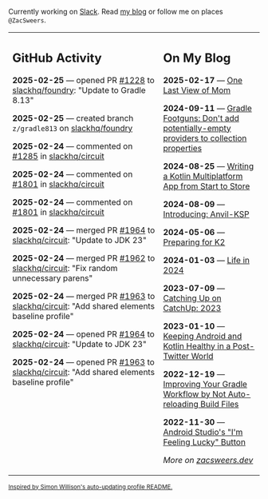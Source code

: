 Currently working on [Slack](https://slack.com/). Read [my blog](https://zacsweers.dev/) or follow me on places `@ZacSweers`.

<table><tr><td valign="top" width="60%">

## GitHub Activity
<!-- githubActivity starts -->
**2025-02-25** — opened PR [#1228](https://github.com/slackhq/foundry/pull/1228) to [slackhq/foundry](https://github.com/slackhq/foundry): "Update to Gradle 8.13"

**2025-02-25** — created branch `z/gradle813` on [slackhq/foundry](https://github.com/slackhq/foundry)

**2025-02-24** — commented on [#1285](https://github.com/slackhq/circuit/issues/1285#issuecomment-2679819629) in [slackhq/circuit](https://github.com/slackhq/circuit)

**2025-02-24** — commented on [#1801](https://github.com/slackhq/circuit/issues/1801#issuecomment-2679812023) in [slackhq/circuit](https://github.com/slackhq/circuit)

**2025-02-24** — commented on [#1801](https://github.com/slackhq/circuit/issues/1801#issuecomment-2679807735) in [slackhq/circuit](https://github.com/slackhq/circuit)

**2025-02-24** — merged PR [#1964](https://github.com/slackhq/circuit/pull/1964) to [slackhq/circuit](https://github.com/slackhq/circuit): "Update to JDK 23"

**2025-02-24** — merged PR [#1962](https://github.com/slackhq/circuit/pull/1962) to [slackhq/circuit](https://github.com/slackhq/circuit): "Fix random unnecessary parens"

**2025-02-24** — merged PR [#1963](https://github.com/slackhq/circuit/pull/1963) to [slackhq/circuit](https://github.com/slackhq/circuit): "Add shared elements baseline profile"

**2025-02-24** — opened PR [#1964](https://github.com/slackhq/circuit/pull/1964) to [slackhq/circuit](https://github.com/slackhq/circuit): "Update to JDK 23"

**2025-02-24** — opened PR [#1963](https://github.com/slackhq/circuit/pull/1963) to [slackhq/circuit](https://github.com/slackhq/circuit): "Add shared elements baseline profile"
<!-- githubActivity ends -->
</td><td valign="top" width="40%">

## On My Blog
<!-- blog starts -->
**2025-02-17** — [One Last View of Mom](https://www.zacsweers.dev/one-last-view-of-mom/)

**2024-09-11** — [Gradle Footguns: Don't add potentially-empty providers to collection properties](https://www.zacsweers.dev/gradle-footgun-adding-empty-providers-to-collection-properties/)

**2024-08-25** — [Writing a Kotlin Multiplatform App from Start to Store](https://www.zacsweers.dev/writing-a-kotlin-multiplatform-app-from-start-to-store/)

**2024-08-09** — [Introducing: Anvil-KSP](https://www.zacsweers.dev/introducing-anvil-ksp/)

**2024-05-06** — [Preparing for K2](https://www.zacsweers.dev/preparing-for-k2/)

**2024-01-03** — [Life in 2024](https://www.zacsweers.dev/life-in-2024/)

**2023-07-09** — [Catching Up on CatchUp: 2023](https://www.zacsweers.dev/catching-up-on-catchup-2023/)

**2023-01-10** — [Keeping Android and Kotlin Healthy in a Post-Twitter World](https://www.zacsweers.dev/keeping-android-healthy/)

**2022-12-19** — [Improving Your Gradle Workflow by Not Auto-reloading Build Files](https://www.zacsweers.dev/improving-your-workflow-by-not-auto-reloading-build-files/)

**2022-11-30** — [Android Studio's "I'm Feeling Lucky" Button](https://www.zacsweers.dev/android-studios-im-feeling-lucky-button/)
<!-- blog ends -->
_More on [zacsweers.dev](https://zacsweers.dev/)_
</td></tr></table>

<sub><a href="https://simonwillison.net/2020/Jul/10/self-updating-profile-readme/">Inspired by Simon Willison's auto-updating profile README.</a></sub>